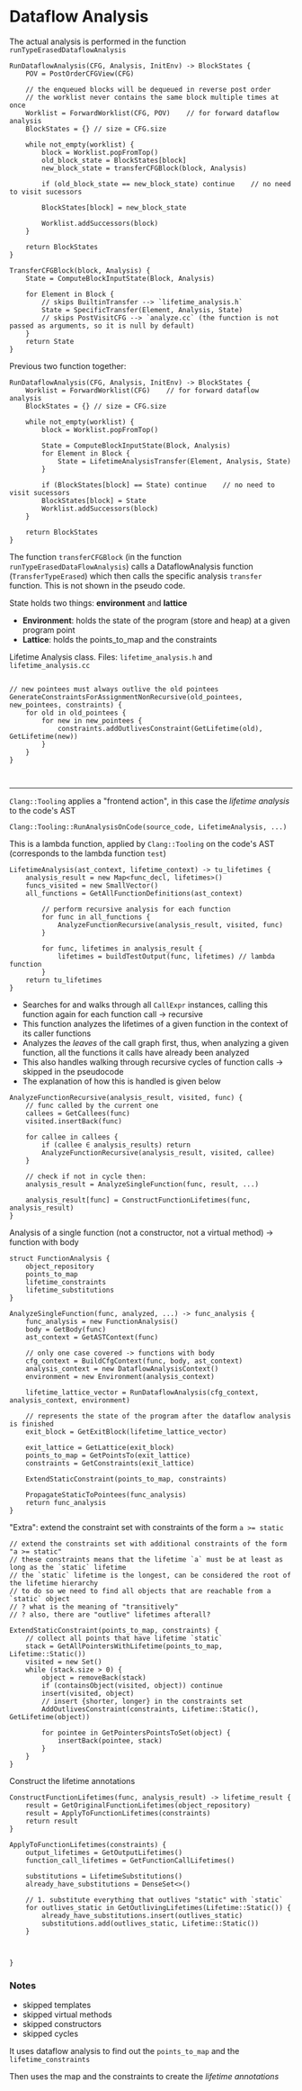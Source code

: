 # Dataflow Analysis

The actual analysis is performed in the function `runTypeErasedDataflowAnalysis`

```
RunDataflowAnalysis(CFG, Analysis, InitEnv) -> BlockStates {
    POV = PostOrderCFGView(CFG)

    // the enqueued blocks will be dequeued in reverse post order
    // the worklist never contains the same block multiple times at once
    Worklist = ForwardWorklist(CFG, POV)    // for forward dataflow analysis
    BlockStates = {} // size = CFG.size

    while not_empty(worklist) {
        block = Worklist.popFromTop()
        old_block_state = BlockStates[block]
        new_block_state = transferCFGBlock(block, Analysis)

        if (old_block_state == new_block_state) continue    // no need to visit sucessors

        BlockStates[block] = new_block_state

        Worklist.addSuccessors(block)
    }

    return BlockStates
}

TransferCFGBlock(block, Analysis) {
    State = ComputeBlockInputState(Block, Analysis)

    for Element in Block {
        // skips BuiltinTransfer --> `lifetime_analysis.h`
        State = SpecificTransfer(Element, Analysis, State)
        // skips PostVisitCFG --> `analyze.cc` (the function is not passed as arguments, so it is null by default)
    }
    return State
}

```

Previous two function together:

```
RunDataflowAnalysis(CFG, Analysis, InitEnv) -> BlockStates {
    Worklist = ForwardWorklist(CFG)    // for forward dataflow analysis
    BlockStates = {} // size = CFG.size

    while not_empty(worklist) {
        block = Worklist.popFromTop()

        State = ComputeBlockInputState(Block, Analysis)
        for Element in Block {
            State = LifetimeAnalysisTransfer(Element, Analysis, State)
        }

        if (BlockStates[block] == State) continue    // no need to visit sucessors
        BlockStates[block] = State
        Worklist.addSuccessors(block)
    }

    return BlockStates
}
```

The function `transferCFGBlock` (in the function `runTypeErasedDataFlowAnalysis`) calls a DataflowAnalysis function (`TransferTypeErased`) which then calls the specific analysis `transfer` function.
This is not shown in the pseudo code.

State holds two things: **environment** and **lattice**

- **Environment**: holds the state of the program (store and heap) at a given program point
- **Lattice**: holds the points_to_map and the constraints

Lifetime Analysis class. Files: `lifetime_analysis.h` and `lifetime_analysis.cc`

```

// new pointees must always outlive the old pointees
GenerateConstraintsForAssignmentNonRecursive(old_pointees, new_pointees, constraints) {
    for old in old_pointees {
        for new in new_pointees {
            constraints.addOutlivesConstraint(GetLifetime(old), GetLifetime(new))
        }
    }
}



```

---

`Clang::Tooling` applies a "frontend action", in this case the _lifetime analysis_ to the code's AST

```
Clang::Tooling::RunAnalysisOnCode(source_code, LifetimeAnalysis, ...)
```

This is a lambda function, applied by `Clang::Tooling` on the code's AST
(corresponds to the lambda function `test`)

```
LifetimeAnalysis(ast_context, lifetime_context) -> tu_lifetimes {
    analysis_result = new Map<func_decl, lifetimes>()
    funcs_visited = new SmallVector()
    all_functions = GetAllFunctionDefinitions(ast_context)

        // perform recursive analysis for each function
        for func in all_functions {
            AnalyzeFunctionRecursive(analysis_result, visited, func)
        }

        for func, lifetimes in analysis_result {
            lifetimes = buildTestOutput(func, lifetimes) // lambda function
        }
    return tu_lifetimes
}

```

- Searches for and walks through all `CallExpr` instances, calling this function again for each function call -> recursive
- This function analyzes the lifetimes of a given function in the context of its caller functions
- Analyzes the _leaves_ of the call graph first, thus, when analyzing a given function, all the functions it calls have already been analyzed
- This also handles walking through recursive cycles of function calls -> skipped in the pseudocode
- The explanation of how this is handled is given below

```
AnalyzeFunctionRecursive(analysis_result, visited, func) {
    // func called by the current one
    callees = GetCallees(func)
    visited.insertBack(func)

    for callee in callees {
        if (callee ∈ analysis_results) return
        AnalyzeFunctionRecursive(analysis_result, visited, callee)
    }

    // check if not in cycle then:
    analysis_result = AnalyzeSingleFunction(func, result, ...)

    analysis_result[func] = ConstructFunctionLifetimes(func, analysis_result)
}

```

Analysis of a single function (not a constructor, not a virtual method) -> function with body

```
struct FunctionAnalysis {
    object_repository
    points_to_map
    lifetime_constraints
    lifetime_substitutions
}

AnalyzeSingleFunction(func, analyzed, ...) -> func_analysis {
    func_analysis = new FunctionAnalysis()
    body = GetBody(func)
    ast_context = GetASTContext(func)

    // only one case covered -> functions with body
    cfg_context = BuildCfgContext(func, body, ast_context)
    analysis_context = new DataflowAnalysisContext()
    environment = new Environment(analysis_context)

    lifetime_lattice_vector = RunDataflowAnalysis(cfg_context, analysis_context, environment)

    // represents the state of the program after the dataflow analysis is finished
    exit_block = GetExitBlock(lifetime_lattice_vector)

    exit_lattice = GetLattice(exit_block)
    points_to_map = GetPointsTo(exit_lattice)
    constraints = GetConstraints(exit_lattice)

    ExtendStaticConstraint(points_to_map, constraints)

    PropagateStaticToPointees(func_analysis)
    return func_analysis
}
```

"Extra": extend the constraint set with constraints of the form `a >= static`

```
// extend the constraints set with additional constraints of the form "a >= static"
// these constraints means that the lifetime `a` must be at least as long as the `static` lifetime
// the `static` lifetime is the longest, can be considered the root of the lifetime hierarchy
// to do so we need to find all objects that are reachable from a `static` object
// ? what is the meaning of "transitively"
// ? also, there are "outlive" lifetimes afterall?

ExtendStaticConstraint(points_to_map, constraints) {
    // collect all points that have lifetime `static`
    stack = GetAllPointersWithLifetime(points_to_map, Lifetime::Static())
    visited = new Set()
    while (stack.size > 0) {
        object = removeBack(stack)
        if (containsObject(visited, object)) continue
        insert(visited, object)
        // insert {shorter, longer} in the constraints set
        AddOutlivesConstraint(constraints, Lifetime::Static(), GetLifetime(object))

        for pointee in GetPointersPointsToSet(object) {
            insertBack(pointee, stack)
        }
    }
}
```

Construct the lifetime annotations

```
ConstructFunctionLifetimes(func, analysis_result) -> lifetime_result {
    result = GetOriginalFunctionLifetimes(object_repository)
    result = ApplyToFunctionLifetimes(constraints)
    return result
}

ApplyToFunctionLifetimes(constraints) {
    output_lifetimes = GetOutputLifetimes()
    function_call_lifetimes = GetFunctionCallLifetimes()

    substitutions = LifetimeSubstitutions()
    already_have_substitutions = DenseSet<>()

    // 1. substitute everything that outlives "static" with `static`
    for outlives_static in GetOutlivingLifetimes(Lifetime::Static()) {
        already_have_substitutions.insert(outlives_static)
        substitutions.add(outlives_static, Lifetime::Static())
    }



}
```

### Notes

- skipped templates
- skipped virtual methods
- skipped constructors
- skipped cycles

It uses dataflow analysis to find out the `points_to_map` and the `lifetime_constraints`

Then uses the map and the constraints to create the _lifetime annotations_
